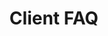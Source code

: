 ---
title: Client FAQ
description: Frequently asked questions about using WPGraphQL in the client
path: faq/client
---